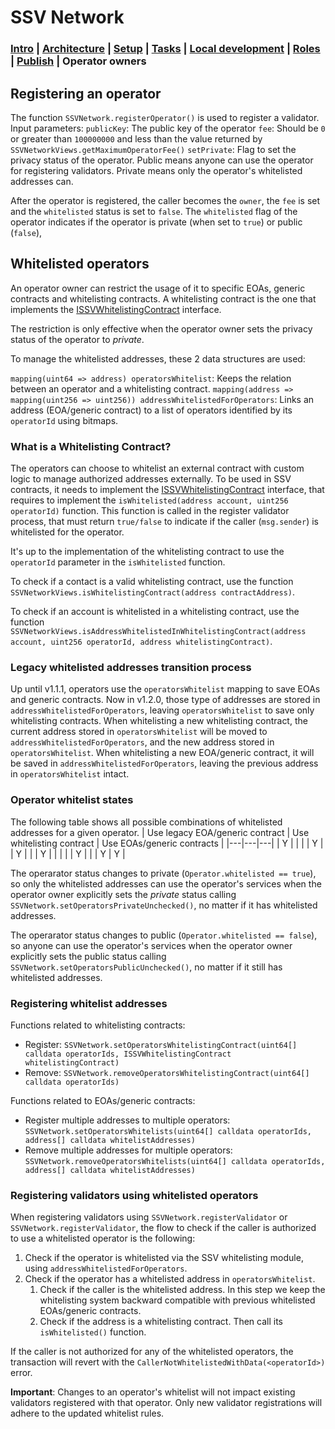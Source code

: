 # SSV Network

### [Intro](../README.md) | [Architecture](architecture.md) | [Setup](setup.md) | [Tasks](tasks.md) | [Local development](local-dev.md) | [Roles](roles.md) | [Publish](publish.md) | Operator owners

## Registering an operator
The function `SSVNetwork.registerOperator()` is used to register a validator.
Input parameters:
`publicKey`: The public key of the operator
`fee`: Should be `0` or greater than `100000000` and less than the value returned by `SSVNetworkViews.getMaximumOperatorFee()`
`setPrivate`: Flag to set the privacy status of the operator. Public means anyone can use the operator for registering validators. Private means only the operator's whitelisted addresses can.

After the operator is registered, the caller becomes the `owner`, the `fee` is set and the `whitelisted` status is set to `false`.
The `whitelisted` flag of the operator indicates if the operator is private (when set to `true`) or public (`false`),

## Whitelisted operators
An operator owner can restrict the usage of it to specific EOAs, generic contracts and whitelisting contracts. 
A whitelisting contract is the one that implements the [ISSVWhitelistingContract](../contracts/interfaces/external/ISSVWhitelistingContract.sol) interface.

The restriction is only effective when the operator owner sets the privacy status of the operator to *private*.

To manage the whitelisted addresses, these 2 data structures are used:

`mapping(uint64 => address) operatorsWhitelist`: Keeps the relation between an operator and a whitelisting contract.
`mapping(address => mapping(uint256 => uint256)) addressWhitelistedForOperators`: Links an address (EOA/generic contract) to a list of operators identified by its `operatorId` using bitmaps.

### What is a Whitelisting Contract?
The operators can choose to whitelist an external contract with custom logic to manage authorized addresses externally. To be used in SSV contracts, it needs to implement the [ISSVWhitelistingContract](../contracts/interfaces/external/ISSVWhitelistingContract.sol) interface, that requires to implement the `isWhitelisted(address account, uint256 operatorId)` function. This function is called in the register validator process, that must return `true/false` to indicate if the caller (`msg.sender`) is whitelisted for the operator.

It's up to the implementation of the whitelisting contract to use the `operatorId` parameter in the `isWhitelisted` function.

To check if a contact is a valid whitelisting contract, use the function `SSVNetworkViews.isWhitelistingContract(address contractAddress)`.

To check if an account is whitelisted in a whitelisting contract, use the function `SSVNetworkViews.isAddressWhitelistedInWhitelistingContract(address account, uint256 operatorId, address whitelistingContract)`.

### Legacy whitelisted addresses transition process
Up until v1.1.1, operators use the `operatorsWhitelist` mapping to save EOAs and generic contracts. Now in v1.2.0, those type of addresses are stored in `addressWhitelistedForOperators`, leaving `operatorsWhitelist` to save only whitelisting contracts.
When whitelisting a new whitelisting contract, the current address stored in `operatorsWhitelist` will be moved to `addressWhitelistedForOperators`, and the new address stored in `operatorsWhitelist`.
When whitelisting a new EOA/generic contract, it will be saved in `addressWhitelistedForOperators`, leaving the previous address in `operatorsWhitelist` intact.

### Operator whitelist states
The following table shows all possible combinations of whitelisted addresses for a given operator.
| Use legacy EOA/generic contract  | Use whitelisting contract  | Use EOAs/generic contracts |
|---|---|---|
| Y  |   |   |
| Y  |   | Y  |
|   | Y  |   |
|   |   | Y  |
|   | Y  | Y  |

The operarator status changes to private (`Operator.whitelisted == true`), so only the whitelisted addresses can use the operator's services when the operator owner explicitly sets the *private* status calling `SSVNetwork.setOperatorsPrivateUnchecked()`, no matter if it has whitelisted addresses.

The operarator status changes to public (`Operator.whitelisted == false`), so anyone can use the operator's services when the operator owner explicitly sets the public status calling `SSVNetwork.setOperatorsPublicUnchecked()`, no matter if it still has whitelisted addresses.

### Registering whitelist addresses
Functions related to whitelisting contracts:
- Register: `SSVNetwork.setOperatorsWhitelistingContract(uint64[] calldata operatorIds, ISSVWhitelistingContract whitelistingContract)`
- Remove: `SSVNetwork.removeOperatorsWhitelistingContract(uint64[] calldata operatorIds)`

Functions related to EOAs/generic contracts:
- Register multiple addresses to multiple operators: `SSVNetwork.setOperatorsWhitelists(uint64[] calldata operatorIds, address[] calldata whitelistAddresses)`
- Remove multiple addresses for multiple operators: `SSVNetwork.removeOperatorsWhitelists(uint64[] calldata operatorIds, address[] calldata whitelistAddresses)`

### Registering validators using whitelisted operators
When registering validators using `SSVNetwork.registerValidator` or `SSVNetwork.registerValidator`, the flow to check if the caller is authorized to use a whitelisted operator is the following:
1. Check if the operator is whitelisted via the SSV whitelisting module, using `addressWhitelistedForOperators`.
2. Check if the operator has a whitelisted address in `operatorsWhitelist`.
    1. Check if the caller is the whitelisted address. In this step we keep the whitelisting system backward compatible with previous whitelisted EOAs/generic contracts.
    2. Check if the address is a whitelisting contract. Then call its `isWhitelisted()` function.

If the caller is not authorized for any of the whitelisted operators, the transaction will revert with the `CallerNotWhitelistedWithData(<operatorId>)` error.

**Important**: Changes to an operator's whitelist will not impact existing validators registered with that operator. Only new validator registrations will adhere to the updated whitelist rules.



